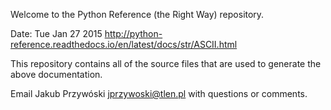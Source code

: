 Welcome to the Python Reference (the Right Way) repository.


Date: Tue Jan 27 2015
http://python-reference.readthedocs.io/en/latest/docs/str/ASCII.html


This repository contains all of the source files that are used to generate 
the above documentation.

Email Jakub Przywóski <jprzywoski@tlen.pl> with questions or comments.
